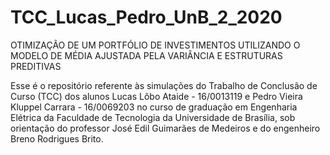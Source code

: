 # TCC_Lucas_Pedro_UnB_2_2020
OTIMIZAÇÃO DE UM PORTFÓLIO DE INVESTIMENTOS UTILIZANDO O MODELO DE MÉDIA AJUSTADA PELA VARIÂNCIA E ESTRUTURAS PREDITIVAS

Esse é o repositório referente às simulações do Trabalho de Conclusão de Curso (TCC) dos alunos Lucas Lôbo Ataide - 16/0013119 e Pedro Vieira Kluppel Carrara - 16/0069203 no curso de graduação em Engenharia Elétrica da Faculdade de Tecnologia da Universidade de Brasília, sob orientação do professor José Edil Guimarães de Medeiros e do engenheiro Breno Rodrigues Brito.
